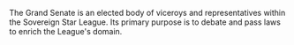 The Grand Senate is an elected body of viceroys and representatives within the Sovereign Star League. Its primary purpose is to debate and pass laws to enrich the League's domain. 